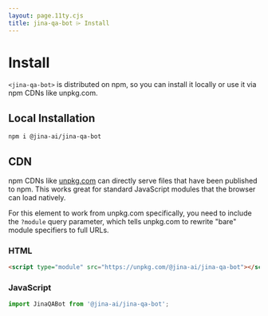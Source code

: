 ```yaml
---
layout: page.11ty.cjs
title: jina-qa-bot ⌲ Install
---
```


# Install

`<jina-qa-bot>` is distributed on npm, so you can install it locally or use it via npm CDNs like unpkg.com.

## Local Installation

```bash
npm i @jina-ai/jina-qa-bot
```

## CDN

npm CDNs like [unpkg.com]() can directly serve files that have been published to npm. This works great for standard JavaScript modules that the browser can load natively.

For this element to work from unpkg.com specifically, you need to include the `?module` query parameter, which tells unpkg.com to rewrite "bare" module specifiers to full URLs.

### HTML

```html
<script type="module" src="https://unpkg.com/@jina-ai/jina-qa-bot"></script>
```

### JavaScript

```javascript
import JinaQABot from '@jina-ai/jina-qa-bot';
```
